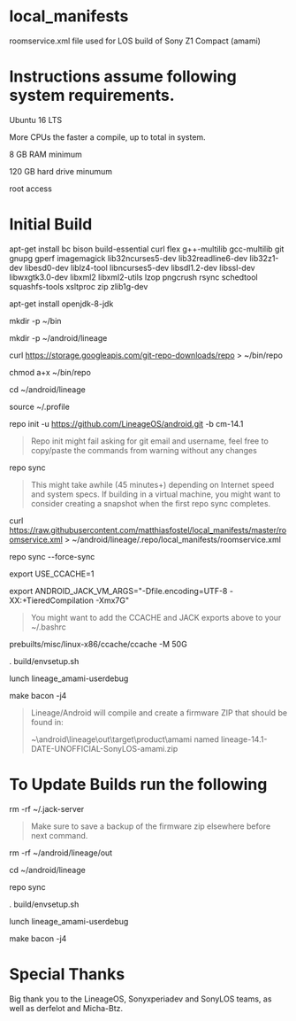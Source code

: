 # local_manifests
roomservice.xml file used for LOS build of Sony Z1 Compact (amami)

# Instructions assume following system requirements.

Ubuntu 16 LTS

More CPUs the faster a compile, up to total in system.

8 GB RAM minimum

120 GB hard drive minumum

root access

# Initial Build

apt-get install bc bison build-essential curl flex g++-multilib gcc-multilib git gnupg gperf imagemagick lib32ncurses5-dev lib32readline6-dev lib32z1-dev libesd0-dev liblz4-tool libncurses5-dev libsdl1.2-dev libssl-dev libwxgtk3.0-dev libxml2 libxml2-utils lzop pngcrush rsync schedtool squashfs-tools xsltproc zip zlib1g-dev

apt-get install openjdk-8-jdk

mkdir -p ~/bin

mkdir -p ~/android/lineage

curl https://storage.googleapis.com/git-repo-downloads/repo > ~/bin/repo

chmod a+x ~/bin/repo

cd ~/android/lineage

source ~/.profile

repo init -u https://github.com/LineageOS/android.git -b cm-14.1

> Repo init might fail asking for git email and username, feel free to copy/paste the commands from warning without any changes

repo sync

> This might take awhile (45 minutes+) depending on Internet speed and system specs. If building in a virtual machine, you might want to consider creating a snapshot when the first repo sync completes.

curl https://raw.githubusercontent.com/matthiasfostel/local_manifests/master/roomservice.xml > ~/android/lineage/.repo/local_manifests/roomservice.xml

repo sync --force-sync

export USE_CCACHE=1

export ANDROID_JACK_VM_ARGS="-Dfile.encoding=UTF-8 -XX:+TieredCompilation -Xmx7G"

> You might want to add the CCACHE and JACK exports above to your ~/.bashrc

prebuilts/misc/linux-x86/ccache/ccache -M 50G

. build/envsetup.sh

lunch lineage_amami-userdebug

make bacon -j4

> Lineage/Android will compile and create a firmware ZIP that should be found in:
>
> ~\android\lineage\out\target\product\amami named lineage-14.1-DATE-UNOFFICIAL-SonyLOS-amami.zip

# To Update Builds run the following

rm -rf ~/.jack-server

> Make sure to save a backup of the firmware zip elsewhere before next command.

rm -rf ~/android/lineage/out

cd ~/android/lineage

repo sync

. build/envsetup.sh

lunch lineage_amami-userdebug

make bacon -j4

# Special Thanks

Big thank you to the LineageOS, Sonyxperiadev and SonyLOS teams, as well as derfelot and Micha-Btz.
